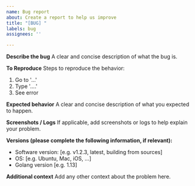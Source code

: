 ```yaml
---
name: Bug report
about: Create a report to help us improve
title: "[BUG] "
labels: bug
assignees: ''

---
```


**Describe the bug**
A clear and concise description of what the bug is.

**To Reproduce**
Steps to reproduce the behavior:
1. Go to '...'
2. Type '....'
3. See error

**Expected behavior**
A clear and concise description of what you expected to happen.

**Screenshots / Logs**
If applicable, add screenshots or logs to help explain your problem.

**Versions (please complete the following information, if relevant):**
- Software version: [e.g. v1.2.3, latest, building from sources]
- OS: [e.g. Ubuntu, Mac, iOS, ...]
- Golang version [e.g. 1.13]

**Additional context**
Add any other context about the problem here.
